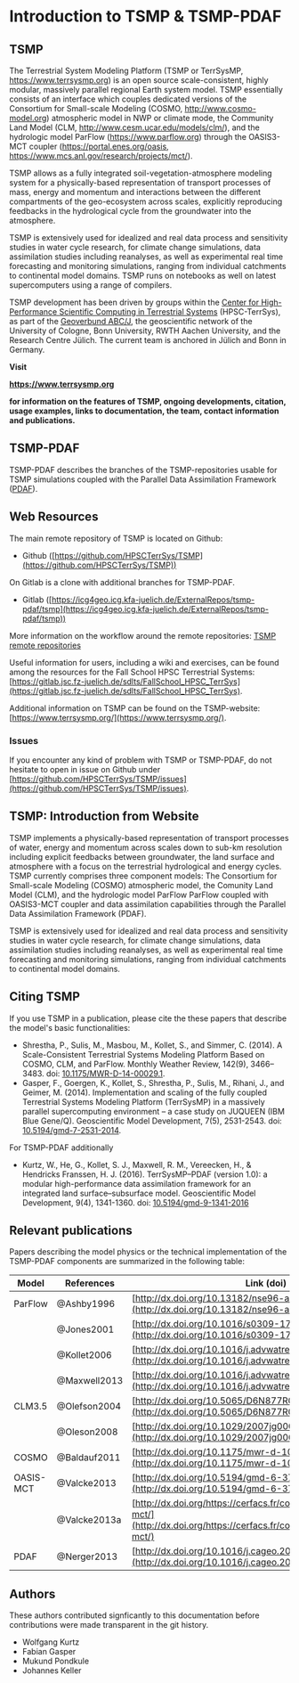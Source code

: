 # Introduction to TSMP & TSMP-PDAF #

## TSMP 

The Terrestrial System Modeling Platform (TSMP or TerrSysMP, https://www.terrsysmp.org) is an open source scale-consistent, highly modular, massively parallel regional Earth system model. TSMP essentially consists of an interface which couples dedicated versions of the Consortium for Small-scale Modeling (COSMO, http://www.cosmo-model.org) atmospheric model in NWP or climate mode, the Community Land Model (CLM, http://www.cesm.ucar.edu/models/clm/), and the hydrologic model ParFlow (https://www.parflow.org) through the OASIS3-MCT coupler (https://portal.enes.org/oasis, https://www.mcs.anl.gov/research/projects/mct/).

TSMP allows as a fully integrated soil-vegetation-atmosphere modeling system for a physically-based representation of transport processes of mass, energy and momentum and interactions between the different compartments of the geo-ecosystem across scales, explicitly reproducing feedbacks in the hydrological cycle from the groundwater into the atmosphere.

TSMP is extensively used for idealized and real data process and sensitivity studies in water cycle research, for climate change simulations, data assimilation studies including reanalyses, as well as experimental real time forecasting and monitoring simulations, ranging from individual catchments to continental model domains. TSMP runs on notebooks as well on latest supercomputers using a range of compilers.

TSMP development has been driven by groups within the [Center for High-Performance Scientific Computing in Terrestrial Systems](http://www.hpsc-terrsys.de) (HPSC-TerrSys), as part of the [Geoverbund ABC/J](http://www.geoverbund-abcj.de/geoverbund/EN/Home/home_node.html), the geoscientific network of the University of Cologne, Bonn University, RWTH Aachen University, and the Research Centre Jülich. The current team is anchored in Jülich and Bonn in Germany.

**Visit**

**https://www.terrsysmp.org**

**for information on the features of TSMP, ongoing developments, citation, usage examples, links to documentation, the team, contact information and publications.**

## TSMP-PDAF 

TSMP-PDAF describes the branches of the TSMP-repositories usable for TSMP simulations coupled with the Parallel Data Assimilation Framework ([PDAF](http://pdaf.awi.de/trac/wiki)).

## Web Resources ##

The main remote repository of TSMP is located on Github:

- Github
  ([https://github.com/HPSCTerrSys/TSMP](https://github.com/HPSCTerrSys/TSMP))

On Gitlab is a clone with additional branches for TSMP-PDAF.

- Gitlab
  ([https://icg4geo.icg.kfa-juelich.de/ExternalRepos/tsmp-pdaf/tsmp](https://icg4geo.icg.kfa-juelich.de/ExternalRepos/tsmp-pdaf/tsmp))

More information on the workflow around the remote repositories: [TSMP
remote repositories](./remotes.md)

Useful information for users, including a wiki and exercises, can be
found among the resources for the Fall School HPSC Terrestrial
Systems:
[https://gitlab.jsc.fz-juelich.de/sdlts/FallSchool_HPSC_TerrSys](https://gitlab.jsc.fz-juelich.de/sdlts/FallSchool_HPSC_TerrSys).

Additional information on TSMP can be found on the TSMP-website:
[https://www.terrsysmp.org/](https://www.terrsysmp.org/).

### Issues

If you encounter any kind of problem with TSMP or TSMP-PDAF, do not hesitate to open in issue on Github under [https://github.com/HPSCTerrSys/TSMP/issues](https://github.com/HPSCTerrSys/TSMP/issues).

## TSMP: Introduction from Website ##

TSMP implements a physically-based representation of transport processes of water, energy and momentum across scales down to sub-km
resolution including explicit feedbacks between groundwater, the land surface and atmosphere with a focus on the terrestrial hydrological and energy cycles. TSMP currently comprises three component models:
The Consortium for Small-scale Modeling (COSMO) atmospheric model, the Comunity Land Model (CLM), and the hydrologic model ParFlow ParFlow coupled with OASIS3-MCT coupler and data assimilation capabilities through the Parallel Data Assimilation Framework (PDAF).

TSMP is extensively used for idealized and real data process and sensitivity studies in water cycle research, for climate change
simulations, data assimilation studies including reanalyses, as well as experimental real time forecasting and monitoring simulations, ranging from individual catchments to continental model domains.

## Citing TSMP

If you use TSMP in a publication, please cite the these papers that describe the model's basic functionalities:

* Shrestha, P., Sulis, M., Masbou, M., Kollet, S., and Simmer, C. (2014). A Scale-Consistent Terrestrial Systems Modeling Platform Based on COSMO, CLM, and ParFlow. Monthly Weather Review, 142(9), 3466–3483. doi: [10.1175/MWR-D-14-00029.1](https://dx.doi.org/10.1175/MWR-D-14-00029.1).
* Gasper, F., Goergen, K., Kollet, S., Shrestha, P., Sulis, M., Rihani, J., and Geimer, M. (2014). Implementation and scaling of the fully coupled Terrestrial Systems Modeling Platform (TerrSysMP) in a massively parallel supercomputing environment &ndash; a case study on JUQUEEN (IBM Blue Gene/Q). Geoscientific Model Development, 7(5), 2531-2543. doi: [10.5194/gmd-7-2531-2014](https://dx.doi.org/10.5194/gmd-7-2531-2014).

For TSMP-PDAF additionally 
* Kurtz, W., He, G., Kollet, S. J., Maxwell, R. M., Vereecken, H., & Hendricks Franssen, H. J. (2016). TerrSysMP–PDAF (version 1.0): a modular high-performance data assimilation framework for an integrated land surface–subsurface model. Geoscientific Model Development, 9(4), 1341-1360. doi: [10.5194/gmd-9-1341-2016](http://dx.doi.org/10.5194/gmd-9-1341-2016) 
   

## Relevant publications ##

Papers describing the model physics or the technical implementation of the TSMP-PDAF components are summarized in the following table:

| Model     | References    | Link (doi)                                                                                                                                 |
|-----------|---------------|--------------------------------------------------------------------------------------------------------------------------------------------|
| ParFlow   | @Ashby1996    | [http://dx.doi.org/10.13182/nse96-a24230](http://dx.doi.org/10.13182/nse96-a24230)                                                         |
|           | @Jones2001    | [http://dx.doi.org/10.1016/s0309-1708(00)00075-0](http://dx.doi.org/10.1016/s0309-1708(00)00075-0)                                         |
|           | @Kollet2006   | [http://dx.doi.org/10.1016/j.advwatres.2005.08.006](http://dx.doi.org/10.1016/j.advwatres.2005.08.006)                                     |
|           | @Maxwell2013  | [http://dx.doi.org/10.1016/j.advwatres.2012.10.001](http://dx.doi.org/10.1016/j.advwatres.2012.10.001)                                     |
| CLM3.5    | @Olefson2004  | [http://dx.doi.org/10.5065/D6N877R0](http://dx.doi.org/10.5065/D6N877R0)                                                                   |
|           | @Oleson2008   | [http://dx.doi.org/10.1029/2007jg000563](http://dx.doi.org/10.1029/2007jg000563)                                                           |
| COSMO     | @Baldauf2011  | [http://dx.doi.org/10.1175/mwr-d-10-05013.1](http://dx.doi.org/10.1175/mwr-d-10-05013.1)                                                   |
| OASIS-MCT | @Valcke2013   | [http://dx.doi.org/10.5194/gmd-6-373-2013](http://dx.doi.org/10.5194/gmd-6-373-2013)                                                       |
|           | @Valcke2013a  | [http://dx.doi.org/https://cerfacs.fr/code_coupling_with_oasis3-mct/](http://dx.doi.org/https://cerfacs.fr/code_coupling_with_oasis3-mct/) |
| PDAF      | @Nerger2013   | [http://dx.doi.org/10.1016/j.cageo.2012.03.026](http://dx.doi.org/10.1016/j.cageo.2012.03.026)                                             |


## Authors ##

These authors contributed signficantly to this documentation before
contributions were made transparent in the git history.

- Wolfgang Kurtz
- Fabian Gasper
- Mukund Pondkule
- Johannes Keller
